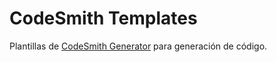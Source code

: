 CodeSmith Templates
===================

Plantillas de [CodeSmith Generator][1] para generación de código.

[1]: http://www.codesmithtools.com/product/generator "CodeSmith Generator"
